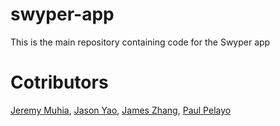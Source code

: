 # swyper-app
This is the main repository containing code for the Swyper app

# Cotributors
[Jeremy Muhia](#), [Jason Yao](#), [James Zhang](#), [Paul Pelayo](#)
